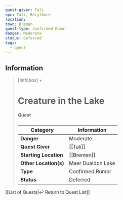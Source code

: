 ```yaml
---
quest-giver: Tali
npc: Tali, Berylbore
location: 
town: Bremen
quest-type: Confirmed Rumor
danger: Moderate
status: Deferred
tags:
  - quest
---
```


## Information
> [!infobox] +
> # Creature in the Lake
> ##### Quest
> | Category | Information |
> | ---- | ---- |
> | **Danger** | Moderate |
> | **Quest Giver** | [[Tali]] |
> | **Starting Location** | [[Bremen]] |
> | **Other Location(s)** | Maer Dualdon Lake |
> | **Type** | Confirmed Rumor |
> | **Status** | Deferred |


[[List of Quests|↩️ Return to Quest List]]